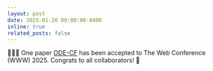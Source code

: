 ```yaml
---
layout: post
date: 2025-01-20 09:00:00-0400
inline: true
related_posts: false
---
```


:tada::tada::tada: One paper [ODE-CF](https://dl.acm.org/doi/abs/10.1145/3701716.3715594) has been accepted to The Web Conference (WWW) 2025. Congrats to all collaborators! :clap: